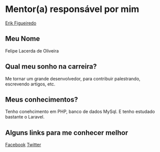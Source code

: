 # Mentor(a) responsável por mim

[Erik Figueiredo](/mentores/perfis/erik_figueiredo.md)

## Meu Nome

Felipe Lacerda de Oliveira

## Qual meu sonho na carreira?
 
Me tornar um grande desenvolvedor, para contribuir palestrando, escrevendo artigos, etc.

## Meus conhecimentos?
 
Tenho conehcimento em PHP, banco de dados MySql. E tenho estudado bastante o Laravel.

## Alguns links para me conhecer melhor

[Facebook](https://www.facebook.com/lipe.lacerda)
[Twitter](https://twitter.com/flacerda)
